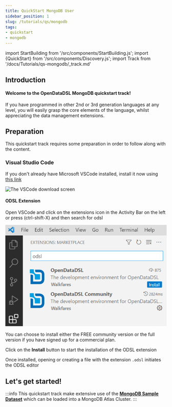 ```yaml
---
title: QuickStart MongoDB User
sidebar_position: 1
slug: /tutorials/qs/mongodb
tags:
- quickstart
- mongodb
---
```

import StartBuilding from '/src/components/StartBuilding.js';
import {QuickStart} from '/src/components/Discovery.js';
import Track from '/docs/Tutorials/qs-mongodb/_track.md'

<QuickStart text="This quickstart track will help you learn how to use OpenDataDSL to manage data in your existing MongoDB databases" />

## Introduction
#### Welcome to the OpenDataDSL MongoDB quickstart track!

If you have programmed in other 2nd or 3rd generation languages at any level, you will easily grasp the core elements of the language, whilst appreciating the data management extensions.

## Preparation
This quickstart track requires some preparation in order to follow along with the content.

### Visual Studio Code
If you don't already have Microsoft VSCode installed, install it now using [this link](https://code.visualstudio.com/download)

![The VSCode download screen](/attachments/33374/33387.png)

#### ODSL Extension
Open VSCode and click on the extensions icon in the Activity Bar on the left or press (ctrl-shift-X) and then search for odsl

![img.png](img.png)

You can choose to install either the FREE community version or the full version if you have signed up for a commercial plan.

Click on the **Install** button to start the installation of the ODSL extension

Once installed, opening or creating a file with the extension `.odsl` initiates the ODSL editor

## Let's get started!

:::info
This quickstart track make extensive use of the [**MongoDB Sample Dataset**](https://www.mongodb.com/docs/atlas/sample-data/) which can be loaded into a MongoDB Atlas Cluster.
:::

<Track />
